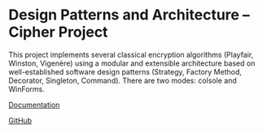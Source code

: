 # Design Patterns and Architecture – Cipher Project

This project implements several classical encryption algorithms (Playfair, Winston, Vigenère) using a modular and extensible architecture based on well-established software design patterns (Strategy, Factory Method, Decorator, Singleton, Command). There are two modes: colsole and WinForms. 

[Documentation](https://github.com/kramkvol/patterns_p1/blob/main/patterns_p1.pdf)

[GitHub](https://github.com/kramkvol/patterns_p1)
